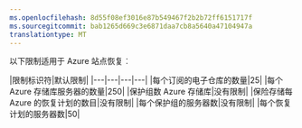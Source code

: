 ```yaml
---
ms.openlocfilehash: 8d55f08ef3016e87b549467f2b2b72ff6151717f
ms.sourcegitcommit: bab1265d669c3e6871daa7cb8a5640a47104947a
translationtype: MT
---
```

<properties
   pageTitle="网站恢复限制表"
   description="描述站点恢复系统的限制。"
   services="site recovery"
   documentationCenter="NA"
   authors="csilauraa"
   manager="jwhit"
   editor="" />
<tags
   ms.service="site recovery"
   ms.devlang="NA"
   ms.topic="article"
   ms.tgt_pltfrm="NA"
   ms.workload="TBD"
   ms.date="07/06/2015"
   ms.author="lauraa" />


以下限制适用于 Azure 站点恢复︰


|限制标识符|默认限制|
|---|---|---|---|
|每个订阅的电子仓库的数量|25|
|每个 Azure 存储库服务器的数量|250|
|保护组数 Azure 存储库|没有限制|
|保险存储每 Azure 的恢复计划的数目|没有限制|
|每个保护组的服务器数|没有限制|
|每个恢复计划的服务器数|50|
